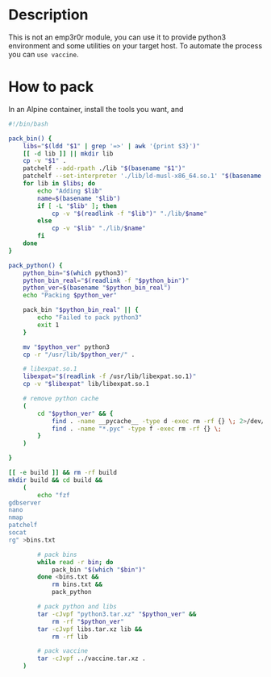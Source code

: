 # Description

This is not an emp3r0r module, you can use it to provide python3 environment and some utilities on your target host. To automate the process you can `use vaccine`.

# How to pack

In an Alpine container, install the tools you want, and

```bash
#!/bin/bash

pack_bin() {
	libs="$(ldd "$1" | grep '=>' | awk '{print $3}')"
	[[ -d lib ]] || mkdir lib
	cp -v "$1" .
	patchelf --add-rpath ./lib "$(basename "$1")"
	patchelf --set-interpreter './lib/ld-musl-x86_64.so.1' "$(basename "$1")"
	for lib in $libs; do
		echo "Adding $lib"
		name=$(basename "$lib")
		if [ -L "$lib" ]; then
			cp -v "$(readlink -f "$lib")" "./lib/$name"
		else
			cp -v "$lib" "./lib/$name"
		fi
	done
}

pack_python() {
	python_bin="$(which python3)"
	python_bin_real="$(readlink -f "$python_bin")"
	python_ver=$(basename "$python_bin_real")
	echo "Packing $python_ver"

	pack_bin "$python_bin_real" || {
		echo "Failed to pack python3"
		exit 1
	}

	mv "$python_ver" python3
	cp -r "/usr/lib/$python_ver/" .

	# libexpat.so.1
	libexpat="$(readlink -f /usr/lib/libexpat.so.1)"
	cp -v "$libexpat" lib/libexpat.so.1

	# remove python cache
	(
		cd "$python_ver" && {
			find . -name __pycache__ -type d -exec rm -rf {} \; 2>/dev/null
			find . -name "*.pyc" -type f -exec rm -rf {} \;
		}
	)

}

[[ -e build ]] && rm -rf build
mkdir build && cd build &&
	(
		echo "fzf
gdbserver
nano
nmap
patchelf
socat
rg" >bins.txt

		# pack bins
		while read -r bin; do
			pack_bin "$(which "$bin")"
		done <bins.txt &&
			rm bins.txt &&
			pack_python

		# pack python and libs
		tar -cJvpf "python3.tar.xz" "$python_ver" &&
			rm -rf "$python_ver"
		tar -cJvpf libs.tar.xz lib &&
			rm -rf lib

		# pack vaccine
		tar -cJvpf ../vaccine.tar.xz .
	)
```
